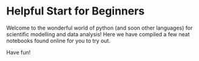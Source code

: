 # Helpful Start for Beginners 

Welcome to the wonderful world of python (and soon other languages) for scientific modelling and data analysis! Here we have compiled a few neat notebooks found online for you to try out.

Have fun!
